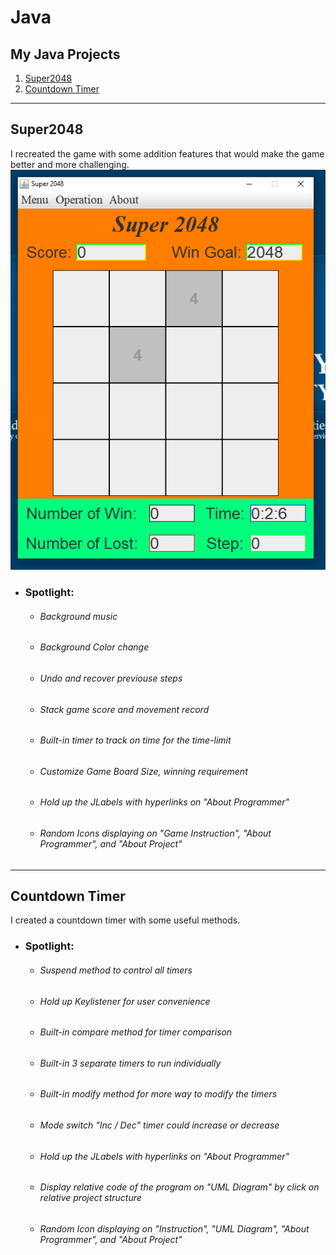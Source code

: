 # Java
## My Java Projects
1. [Super2048](#super2048)
2. [Countdown Timer](#countdown-timer)
---


## Super2048
I recreated the game with some addition features that would make the game better and more challenging.
![Super2048](/img/204801.png)
* ### Spotlight:
    * ###### Background music
    * ###### Background Color change
    * ###### Undo and recover previouse steps
    * ###### Stack game score and movement record
    * ###### Built-in timer to track on time for the time-limit
    * ###### Customize Game Board Size, winning requirement
    * ###### Hold up the JLabels with hyperlinks on "About Programmer"
    * ###### Random Icons displaying on "Game Instruction", "About Programmer", and "About Project" 

---



## Countdown Timer
I created a countdown timer with some useful methods.
* ### Spotlight:
    * ###### Suspend method to control all timers
    * ###### Hold up Keylistener for user convenience
    * ###### Built-in compare method for timer comparison
    * ###### Built-in 3 separate timers to run individually
    * ###### Built-in modify method for more way to modify the timers 
    * ###### Mode switch "Inc / Dec" timer could increase or decrease
    * ###### Hold up the JLabels with hyperlinks on "About Programmer"
    * ###### Display relative code of the program on "UML Diagram" by click on relative project structure
    * ###### Random Icon displaying on "Instruction", "UML Diagram", "About Programmer", and "About Project"
